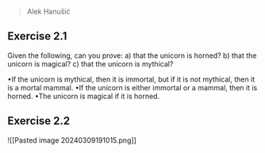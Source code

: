 > Alek Hanušić

## Exercise 2.1
Given the following, can you prove:
a) that the unicorn is horned?
b) that the unicorn is magical?
c) that the unicorn is mythical?

•If the unicorn is mythical, then it is immortal, but if it is not mythical, then it is a mortal mammal.
•If the unicorn is either immortal or a mammal, then it is horned.
•The unicorn is magical if it is horned.

> 

## Exercise 2.2
![[Pasted image 20240309191015.png]]